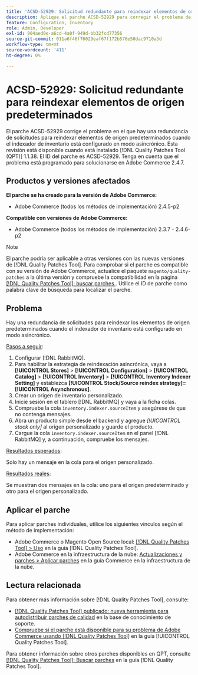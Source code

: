 ```yaml
---
title: 'ACSD-52929: Solicitud redundante para reindexar elementos de origen predeterminados'
description: Aplique el parche ACSD-52929 para corregir el problema de Adobe Commerce en el que hay una solicitud redundante para reindexar los elementos de origen predeterminados cuando el indexador de inventario está configurado en modo asincrónico.
feature: Configuration, Inventory
role: Admin, Developer
exl-id: 904aed0e-a6cd-4a0f-949d-bb32fcd77356
source-git-commit: 011a6f46f76029eaf67f172b576e58dac9710a3d
workflow-type: tm+mt
source-wordcount: '411'
ht-degree: 0%

---
```


# ACSD-52929: Solicitud redundante para reindexar elementos de origen predeterminados

El parche ACSD-52929 corrige el problema en el que hay una redundancia de solicitudes para reindexar elementos de origen predeterminados cuando el indexador de inventario está configurado en modo asincrónico. Esta revisión está disponible cuando está instalado [!DNL Quality Patches Tool (QPT)] 1.1.38. El ID del parche es ACSD-52929. Tenga en cuenta que el problema está programado para solucionarse en Adobe Commerce 2.4.7.

## Productos y versiones afectados

**El parche se ha creado para la versión de Adobe Commerce:**

* Adobe Commerce (todos los métodos de implementación) 2.4.5-p2

**Compatible con versiones de Adobe Commerce:**

* Adobe Commerce (todos los métodos de implementación) 2.3.7 - 2.4.6-p2

>[!NOTE]
>
>El parche podría ser aplicable a otras versiones con las nuevas versiones de [!DNL Quality Patches Tool]. Para comprobar si el parche es compatible con su versión de Adobe Commerce, actualice el paquete `magento/quality-patches` a la última versión y compruebe la compatibilidad en la página [[!DNL Quality Patches Tool]: buscar parches ](https://experienceleague.adobe.com/tools/commerce-quality-patches/index.html?lang=es). Utilice el ID de parche como palabra clave de búsqueda para localizar el parche.

## Problema

Hay una redundancia de solicitudes para reindexar los elementos de origen predeterminados cuando el indexador de inventario está configurado en modo asincrónico.

<u>Pasos a seguir</u>:

1. Configurar [!DNL RabbitMQ].
1. Para habilitar la estrategia de reindexación asincrónica, vaya a **[!UICONTROL Stores]** > **[!UICONTROL Configuration]** > **[!UICONTROL Catalog]** > **[!UICONTROL Inventory]** > **[!UICONTROL Inventory Indexer Setting]** y establezca **[!UICONTROL Stock/Source reindex strategy]=[!UICONTROL Asynchronous]**.
1. Crear un origen de inventario personalizado.
1. Inicie sesión en el tablero [!DNL RabbitMQ] y vaya a la ficha colas.
1. Compruebe la cola `inventory.indexer.sourceItem` y asegúrese de que no contenga mensajes.
1. Abra un producto simple desde el backend y agregue *[!UICONTROL stock only]* al origen personalizado y guarde el producto.
1. Cargue la cola `inventory.indexer.sourceItem` en el panel [!DNL RabbitMQ] y, a continuación, compruebe los mensajes.

<u>Resultados esperados</u>:

Solo hay un mensaje en la cola para el origen personalizado.

<u>Resultados reales</u>:

Se muestran dos mensajes en la cola: uno para el origen predeterminado y otro para el origen personalizado.

## Aplicar el parche

Para aplicar parches individuales, utilice los siguientes vínculos según el método de implementación:

* Adobe Commerce o Magento Open Source local: [[!DNL Quality Patches Tool] > Uso](/help/tools/quality-patches-tool/usage.md) en la guía [!DNL Quality Patches Tool].
* Adobe Commerce en la infraestructura de la nube: [Actualizaciones y parches > Aplicar parches](https://experienceleague.adobe.com/docs/commerce-cloud-service/user-guide/develop/upgrade/apply-patches.html?lang=es) en la guía Commerce en la infraestructura de la nube.

## Lectura relacionada

Para obtener más información sobre [!DNL Quality Patches Tool], consulte:

* [[!DNL Quality Patches Tool] publicado: nueva herramienta para autodistribuir parches de calidad](https://experienceleague.adobe.com/es/docs/commerce-operations/tools/quality-patches-tool/quality-patches-tool-to-self-serve-quality-patches) en la base de conocimiento de soporte.
* [Compruebe si el parche está disponible para su problema de Adobe Commerce usando [!DNL Quality Patches Tool]](/help/tools/quality-patches-tool/patches-available-in-qpt/check-patch-for-magento-issue-with-magento-quality-patches.md) en la guía [!UICONTROL Quality Patches Tool].


Para obtener información sobre otros parches disponibles en QPT, consulte [[!DNL Quality Patches Tool]: Buscar parches](https://experienceleague.adobe.com/tools/commerce-quality-patches/index.html?lang=es) en la guía [!DNL Quality Patches Tool].
